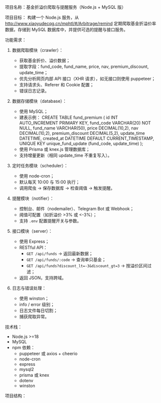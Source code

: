 项目名称：基金折溢价爬取与提醒服务（Node.js + MySQL 版）

项目目标：
构建一个 Node.js 服务，从 http://www.xiaoyudecqg.cn/mphtl/#/Arbitrage/remind 定期爬取基金折溢价率数据，存储到 MySQL 数据库中，并提供可选的提醒与接口服务。

功能需求：
1. 数据爬取模块（crawler）：
   - 获取基金折价、溢价数据；
   - 提取字段：fund_code, fund_name, price, nav, premium_discount, update_time；
   - 优先分析网页内部 API 接口（XHR 请求），如无接口则使用 puppeteer；
   - 支持请求头、Referer 和 Cookie 配置；
   - 错误日志记录。

2. 数据存储模块（database）：
   - 使用 MySQL；
   - 建表示例：
     CREATE TABLE fund_premium (
       id INT AUTO_INCREMENT PRIMARY KEY,
       fund_code VARCHAR(20) NOT NULL,
       fund_name VARCHAR(50),
       price DECIMAL(10,2),
       nav DECIMAL(10,2),
       premium_discount DECIMAL(5,2),
       update_time DATETIME,
       created_at DATETIME DEFAULT CURRENT_TIMESTAMP,
       UNIQUE KEY unique_fund_update (fund_code, update_time)
     );
   - 使用 Prisma 或 knex.js 管理数据库；
   - 支持增量更新（相同 update_time 不重复写入）。

3. 定时任务模块（scheduler）：
   - 使用 node-cron；
   - 默认每天 10:00 与 15:00 执行；
   - 调用爬虫 → 保存数据库 → 检查阈值 → 触发提醒。

4. 提醒模块（notifier）：
   - 控制台、邮件（nodemailer）、Telegram Bot 或 Webhook；
   - 阈值可配置（如折溢价 >3% 或 <-3%）；
   - 支持 `.env` 配置提醒开关与参数。

5. 接口模块（server）：
   - 使用 Express；
   - RESTful API：
     - `GET /api/funds` → 返回最新数据；
     - `GET /api/funds/:code` → 查询单只基金；
     - `GET /api/funds?discount_lt=-3&discount_gt=3` → 按溢价区间过滤；
   - 返回 JSON，支持跨域。

6. 日志与错误处理：
   - 使用 winston；
   - info / error 级别；
   - 日志文件每日切割；
   - 捕获爬取异常。

技术栈：
- Node.js >=18
- MySQL
- npm 依赖：
  - puppeteer 或 axios + cheerio
  - node-cron
  - express
  - mysql2
  - prisma 或 knex
  - dotenv
  - winston

项目结构：
